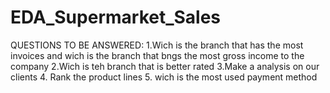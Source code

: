 # EDA_Supermarket_Sales

QUESTIONS TO BE ANSWERED:
1.Wich is the branch that has the most invoices and wich is the branch that bngs the most gross income to the company
2.Wich is teh branch that is better rated 
3.Make a analysis on our clients
4. Rank the product lines
5. wich is the most used payment method 

